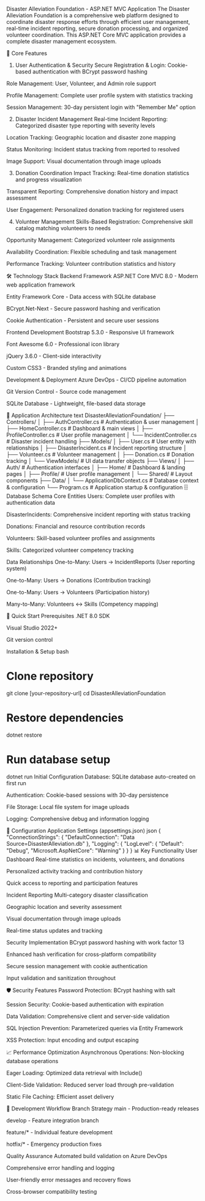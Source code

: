 Disaster Alleviation Foundation - ASP.NET MVC Application
The Disaster Alleviation Foundation is a comprehensive web platform designed to coordinate disaster response efforts through efficient user management, real-time incident reporting, secure donation processing, and organized volunteer coordination. This ASP.NET Core MVC application provides a complete disaster management ecosystem.

🚀 Core Features
1. User Authentication & Security
Secure Registration & Login: Cookie-based authentication with BCrypt password hashing

Role Management: User, Volunteer, and Admin role support

Profile Management: Complete user profile system with statistics tracking

Session Management: 30-day persistent login with "Remember Me" option

2. Disaster Incident Management
Real-time Incident Reporting: Categorized disaster type reporting with severity levels

Location Tracking: Geographic location and disaster zone mapping

Status Monitoring: Incident status tracking from reported to resolved

Image Support: Visual documentation through image uploads

3. Donation Coordination
Impact Tracking: Real-time donation statistics and progress visualization

Transparent Reporting: Comprehensive donation history and impact assessment

User Engagement: Personalized donation tracking for registered users

4. Volunteer Management
Skills-Based Registration: Comprehensive skill catalog matching volunteers to needs

Opportunity Management: Categorized volunteer role assignments

Availability Coordination: Flexible scheduling and task management

Performance Tracking: Volunteer contribution statistics and history

🛠 Technology Stack
Backend Framework
ASP.NET Core MVC 8.0 - Modern web application framework

Entity Framework Core - Data access with SQLite database

BCrypt.Net-Next - Secure password hashing and verification

Cookie Authentication - Persistent and secure user sessions

Frontend Development
Bootstrap 5.3.0 - Responsive UI framework

Font Awesome 6.0 - Professional icon library

jQuery 3.6.0 - Client-side interactivity

Custom CSS3 - Branded styling and animations

Development & Deployment
Azure DevOps - CI/CD pipeline automation

Git Version Control - Source code management

SQLite Database - Lightweight, file-based data storage




📁 Application Architecture
text
DisasterAlleviationFoundation/
├── Controllers/
│   ├── AuthController.cs          # Authentication & user management
│   ├── HomeController.cs          # Dashboard & main views
│   ├── ProfileController.cs       # User profile management
│   └── IncidentController.cs      # Disaster incident handling
├── Models/
│   ├── User.cs                    # User entity with relationships
│   ├── DisasterIncident.cs        # Incident reporting structure
│   ├── Volunteer.cs               # Volunteer management
│   ├── Donation.cs                # Donation tracking
│   └── ViewModels/                # UI data transfer objects
├── Views/
│   ├── Auth/                      # Authentication interfaces
│   ├── Home/                      # Dashboard & landing pages
│   ├── Profile/                   # User profile management
│   └── Shared/                    # Layout components
├── Data/
│   └── ApplicationDbContext.cs    # Database context & configuration
└── Program.cs                     # Application startup & configuration
🗄 Database Schema
Core Entities
Users: Complete user profiles with authentication data

DisasterIncidents: Comprehensive incident reporting with status tracking

Donations: Financial and resource contribution records

Volunteers: Skill-based volunteer profiles and assignments

Skills: Categorized volunteer competency tracking

Data Relationships
One-to-Many: Users → IncidentReports (User reporting system)

One-to-Many: Users → Donations (Contribution tracking)

One-to-Many: Users → Volunteers (Participation history)

Many-to-Many: Volunteers ↔ Skills (Competency mapping)

🚀 Quick Start
Prerequisites
.NET 8.0 SDK

Visual Studio 2022+

Git version control

Installation & Setup
bash
# Clone repository
git clone [your-repository-url]
cd DisasterAlleviationFoundation

# Restore dependencies
dotnet restore

# Run database setup
dotnet run
Initial Configuration
Database: SQLite database auto-created on first run

Authentication: Cookie-based sessions with 30-day persistence

File Storage: Local file system for image uploads

Logging: Comprehensive debug and information logging

🔧 Configuration
Application Settings (appsettings.json)
json
{
  "ConnectionStrings": {
    "DefaultConnection": "Data Source=DisasterAlleviation.db"
  },
  "Logging": {
    "LogLevel": {
      "Default": "Debug",
      "Microsoft.AspNetCore": "Warning"
    }
  }
}
📊 Key Functionality
User Dashboard
Real-time statistics on incidents, volunteers, and donations

Personalized activity tracking and contribution history

Quick access to reporting and participation features

Incident Reporting
Multi-category disaster classification

Geographic location and severity assessment

Visual documentation through image uploads

Real-time status updates and tracking

Security Implementation
BCrypt password hashing with work factor 13

Enhanced hash verification for cross-platform compatibility

Secure session management with cookie authentication

Input validation and sanitization throughout

🛡 Security Features
Password Protection: BCrypt hashing with salt

Session Security: Cookie-based authentication with expiration

Data Validation: Comprehensive client and server-side validation

SQL Injection Prevention: Parameterized queries via Entity Framework

XSS Protection: Input encoding and output escaping

📈 Performance Optimization
Asynchronous Operations: Non-blocking database operations

Eager Loading: Optimized data retrieval with Include()

Client-Side Validation: Reduced server load through pre-validation

Static File Caching: Efficient asset delivery

🤝 Development Workflow
Branch Strategy
main - Production-ready releases

develop - Feature integration branch

feature/* - Individual feature development

hotfix/* - Emergency production fixes

Quality Assurance
Automated build validation on Azure DevOps

Comprehensive error handling and logging

User-friendly error messages and recovery flows

Cross-browser compatibility testing

